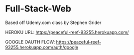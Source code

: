 # Full-Stack-Web
Based off Udemy.com class by Stephen Grider


HEROKU URL: https://peaceful-reef-93255.herokuapp.com/

GOOGLE OAUTH FLOW: https://peaceful-reef-93255.herokuapp.com/auth/google